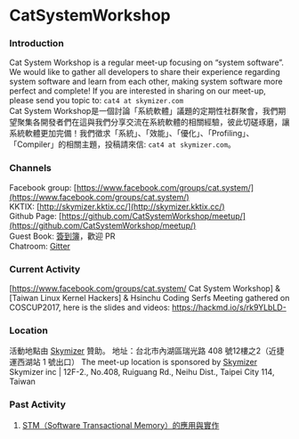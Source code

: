 # CatSystemWorkshop

### Introduction ###
Cat System Workshop is a regular meet-up focusing on “system software”. We would like to gather all developers to share their experience regarding system software and learn from each other, making system software more perfect and complete! If you are interested in sharing on our meet-up, please send you topic to: `cat4 at skymizer.com`  
Cat System Workshop是一個討論「系統軟體」議題的定期性社群聚會，我們期望聚集各開發者們在這與我們分享交流在系統軟體的相關經驗，彼此切磋琢磨，讓系統軟體更加完備！我們徵求「系統」、「效能」、「優化」、「Profiling」、「Compiler」的相關主題，投稿請來信: `cat4 at skymizer.com`。 

### Channels ### 
Facebook group: [https://www.facebook.com/groups/cat.system/](https://www.facebook.com/groups/cat.system/)     
KKTIX: [http://skymizer.kktix.cc/](http://skymizer.kktix.cc/)    
Github Page: [https://github.com/CatSystemWorkshop/meetup/](https://github.com/CatSystemWorkshop/meetup/)   
Guest Book: [簽到簿](https://github.com/CatSystemWorkshop/meetup/blob/master/guest_book.md)，歡迎 PR    
Chatroom: [Gitter](https://gitter.im/CatSystemWorkshop/Lobby?utm_source=share-link&utm_medium=link&utm_campaign=share-link)



### Current Activity ### 
[https://www.facebook.com/groups/cat.system/ Cat System Workshop] & [Taiwan Linux Kernel Hackers] & Hsinchu Coding Serfs Meeting gathered on COSCUP2017,
here is the slides and videos: https://hackmd.io/s/rk9YLbLD-  

### Location ### 
活動地點由 [Skymizer](https://github.com/skymizer) 贊助。
地址：台北市內湖區瑞光路 408 號12樓之2（近捷運西湖站 1 號出口）
The meet-up location is sponsored by [Skymizer](https://github.com/skymizer)
Skymizer inc | 12F-2., No.408, Ruiguang Rd., Neihu Dist., Taipei City 114, Taiwan


### Past Activity ### 

01. [STM（Software Transactional Memory）的應用與實作](https://github.com/CatSystemWorkshop/meetup/blob/master/2016-03-08-STM-by-Cindy.md)

